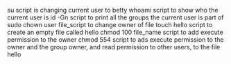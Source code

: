 su script is changing current user to betty
whoami script to show who the current user is
id -Gn script to print all the groups the current user is part of
sudo chown user file_script to change owner of file
touch hello script to create an empty file called hello
chmod 100 file_name script to add execute permission to the owner
chmod 554 script to ads execute permission to the owner and the group owner, and read permission to other users, to the file hello
